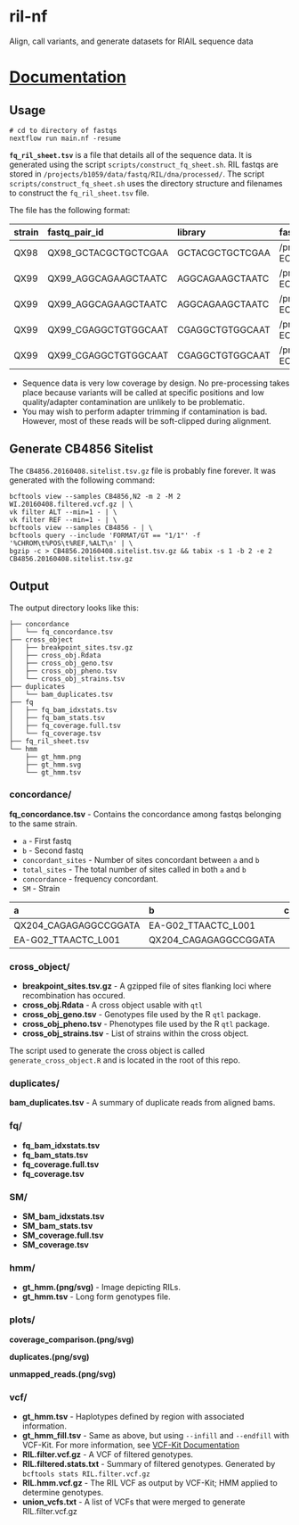 # ril-nf

Align, call variants, and generate datasets for RIAIL sequence data

# [Documentation](http://andersenlab.org/dry-guide/pipeline-ril/)

## Usage

```
# cd to directory of fastqs
nextflow run main.nf -resume
```

__`fq_ril_sheet.tsv`__ is a file that details all of the sequence data. It is generated using the script `scripts/construct_fq_sheet.sh`. RIL fastqs are stored in `/projects/b1059/data/fastq/RIL/dna/processed/`. The script `scripts/construct_fq_sheet.sh` uses the directory structure and filenames to construct the `fq_ril_sheet.tsv` file.

The file has the following format:

| strain   | fastq_pair_id   | library   | fastq-1-path   | fastq-2-path   |
|:-------|:-----------------------|:------------------|:-------------------------------------------------------------------------------------------------------------------------|:-------------------------------------------------------------------------------------------------------------------------|
| QX98   | QX98_GCTACGCTGCTCGAA   | GCTACGCTGCTCGAA   | /projects/b1059/data/fastq/RIL/dna/processed/151009_D00422_0262_BC7NJ0ANXX-ECA/QX98_GCTACGCT-GCTCGAA_L003_R1_001.fq.gz   | /projects/b1059/data/fastq/RIL/dna/processed/151009_D00422_0262_BC7NJ0ANXX-ECA/QX98_GCTACGCT-GCTCGAA_L003_R2_001.fq.gz   |
| QX99   | QX99_AGGCAGAAGCTAATC   | AGGCAGAAGCTAATC   | /projects/b1059/data/fastq/RIL/dna/processed/151009_D00422_0262_BC7NJ0ANXX-ECA/QX99_AGGCAGAA-GCTAATC_L005_R1_001.fq.gz   | /projects/b1059/data/fastq/RIL/dna/processed/151009_D00422_0262_BC7NJ0ANXX-ECA/QX99_AGGCAGAA-GCTAATC_L005_R2_001.fq.gz   |
| QX99   | QX99_AGGCAGAAGCTAATC   | AGGCAGAAGCTAATC   | /projects/b1059/data/fastq/RIL/dna/processed/151009_D00422_0262_BC7NJ0ANXX-ECA/QX99_AGGCAGAA-GCTAATC_L006_R1_001.fq.gz   | /projects/b1059/data/fastq/RIL/dna/processed/151009_D00422_0262_BC7NJ0ANXX-ECA/QX99_AGGCAGAA-GCTAATC_L006_R2_001.fq.gz   |
| QX99   | QX99_CGAGGCTGTGGCAAT   | CGAGGCTGTGGCAAT   | /projects/b1059/data/fastq/RIL/dna/processed/151009_D00422_0262_BC7NJ0ANXX-ECA/QX99_CGAGGCTG-TGGCAAT_L003_R1_001.fq.gz   | /projects/b1059/data/fastq/RIL/dna/processed/151009_D00422_0262_BC7NJ0ANXX-ECA/QX99_CGAGGCTG-TGGCAAT_L003_R2_001.fq.gz   |
| QX99   | QX99_CGAGGCTGTGGCAAT   | CGAGGCTGTGGCAAT   | /projects/b1059/data/fastq/RIL/dna/processed/151009_D00422_0262_BC7NJ0ANXX-ECA/QX99_CGAGGCTG-TGGCAAT_L004_R1_001.fq.gz   | /projects/b1059/data/fastq/RIL/dna/processed/151009_D00422_0262_BC7NJ0ANXX-ECA/QX99_CGAGGCTG-TGGCAAT_L004_R2_001.fq.gz   |


* Sequence data is very low coverage by design. No pre-processing takes place because variants will be called at specific positions and low quality/adapter contamination are unlikely to be problematic.
* You may wish to perform adapter trimming if contamination is bad. However, most of these reads will be soft-clipped during alignment.

## Generate CB4856 Sitelist

The `CB4856.20160408.sitelist.tsv.gz` file is probably fine forever. It was generated with the following command:

```
bcftools view --samples CB4856,N2 -m 2 -M 2 WI.20160408.filtered.vcf.gz | \
vk filter ALT --min=1 - | \
vk filter REF --min=1 - | \
bcftools view --samples CB4856 - | \
bcftools query --include 'FORMAT/GT == "1/1"' -f '%CHROM\t%POS\t%REF,%ALT\n' | \
bgzip -c > CB4856.20160408.sitelist.tsv.gz && tabix -s 1 -b 2 -e 2 CB4856.20160408.sitelist.tsv.gz
```

## Output

The output directory looks like this:

```
├── concordance
│   └── fq_concordance.tsv
├── cross_object
│   ├── breakpoint_sites.tsv.gz
│   ├── cross_obj.Rdata
│   ├── cross_obj_geno.tsv
│   ├── cross_obj_pheno.tsv
│   └── cross_obj_strains.tsv
├── duplicates
│   └── bam_duplicates.tsv
├── fq
│   ├── fq_bam_idxstats.tsv
│   ├── fq_bam_stats.tsv
│   ├── fq_coverage.full.tsv
│   └── fq_coverage.tsv
├── fq_ril_sheet.tsv
└── hmm
    ├── gt_hmm.png
    ├── gt_hmm.svg
    └── gt_hmm.tsv
```

### concordance/
 
__fq_concordance.tsv__ - Contains the concordance among fastqs belonging to the same strain. 

* `a` - First fastq
* `b` - Second fastq
* `concordant_sites` - Number of sites concordant between `a` and `b`
* `total_sites` - The total number of sites called in both `a` and `b`
* `concordance` - frequency concordant.
* `SM` - Strain

| a                     | b                     |   concordant_sites |   total_sites |   concordance | SM    |
|:----------------------|:----------------------|-------------------:|--------------:|--------------:|:------|
| QX204_CAGAGAGGCCGGATA | EA-G02_TTAACTC_L001   |             148794 |        151385 |      0.982885 | QX204 |
| EA-G02_TTAACTC_L001   | QX204_CAGAGAGGCCGGATA |             148794 |        151385 |      0.982885 | QX204 |

### cross_object/

* __breakpoint_sites.tsv.gz__ - A gzipped file of sites flanking loci where recombination has occured.
* __cross_obj.Rdata__ - A cross object usable with `qtl`
* __cross_obj_geno.tsv__ - Genotypes file used by the R `qtl` package.
* __cross_obj_pheno.tsv__ - Phenotypes file used by the R `qtl` package.
* __cross_obj_strains.tsv__ - List of strains within the cross object.

The script used to generate the cross object is called `generate_cross_object.R` and is located in the root of this repo.

### duplicates/

__bam_duplicates.tsv__ - A summary of duplicate reads from aligned bams.

### fq/

* __fq_bam_idxstats.tsv__
* __fq_bam_stats.tsv__
* __fq_coverage.full.tsv__
* __fq_coverage.tsv__

### SM/

* __SM_bam_idxstats.tsv__
* __SM_bam_stats.tsv__
* __SM_coverage.full.tsv__
* __SM_coverage.tsv__

### hmm/

* __gt_hmm.(png/svg)__ - Image depicting RILs.
* __gt_hmm.tsv__ - Long form genotypes file.

### plots/

__coverage_comparison.(png/svg)__

__duplicates.(png/svg)__

__unmapped_reads.(png/svg)__

### vcf/

* __gt_hmm.tsv__ - Haplotypes defined by region with associated information. 
* __gt_hmm_fill.tsv__ - Same as above, but using `--infill` and `--endfill` with VCF-Kit. For more information, see [VCF-Kit Documentation](http://vcf-kit.readthedocs.io/en/latest/)
* __RIL.filter.vcf.gz__ - A VCF of filtered genotypes. 
* __RIL.filtered.stats.txt__ - Summary of filtered genotypes. Generated by `bcftools stats RIL.filter.vcf.gz`
* __RIL.hmm.vcf.gz__ - The RIL VCF as output by VCF-Kit; HMM applied to determine genotypes.
* __union_vcfs.txt__ - A list of VCFs that were merged to generate RIL.filter.vcf.gz
